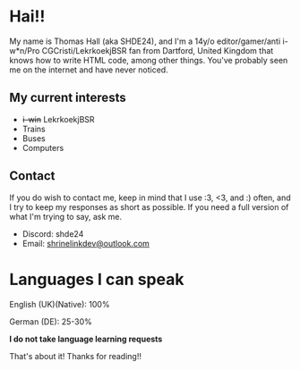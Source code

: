 # Hai!!

My name is Thomas Hall (aka SHDE24), and I'm a 14y/o editor/gamer/anti i-w*n/Pro CGCristi/LekrkoekjBSR fan from Dartford, United Kingdom that knows how to write HTML code, among other things. You've probably seen me on the internet and have never noticed.

## My current interests

- ~~i-win~~ LekrkoekjBSR
- Trains
- Buses
- Computers

## Contact

If you do wish to contact me, keep in mind that I use :3, <3, and :) often, and I try to keep my responses as short as possible. 
If you need a full version of what I'm trying to say, ask me.

- Discord: shde24
- Email: shrinelinkdev@outlook.com

# Languages I can speak

English (UK)(Native): 100%

German (DE): 25-30%

**I do not take language learning requests**

That's about it! Thanks for reading!!
